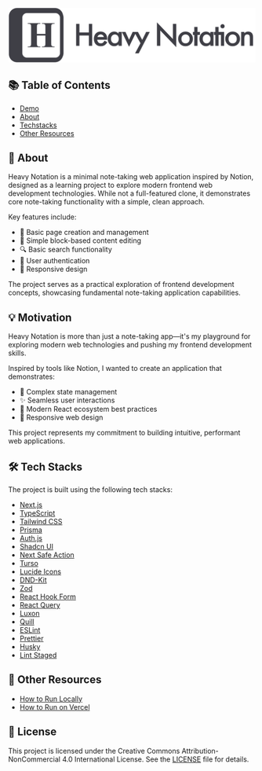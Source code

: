 ![Heavy Notation Logo](./docs/images/logo-text-heavy-notation.png)

## 📚 Table of Contents

- [Demo](https://heavynotation.vercel.app/)
- [About](#about)
- [Techstacks](#techstacks)
- [Other Resources](#other-resources)

## 🚀 About

Heavy Notation is a minimal note-taking web application inspired by Notion, designed as a learning project to explore modern frontend web development technologies. While not a full-featured clone, it demonstrates core note-taking functionality with a simple, clean approach.

Key features include:
- 📝 Basic page creation and management
- 🧩 Simple block-based content editing
- 🔍 Basic search functionality
- 🔐 User authentication
- 📱 Responsive design

The project serves as a practical exploration of frontend development concepts, showcasing fundamental note-taking application capabilities.

## 💡 Motivation

Heavy Notation is more than just a note-taking app—it's my playground for exploring modern web technologies and pushing my frontend development skills.

Inspired by tools like Notion, I wanted to create an application that demonstrates:
- 🧩 Complex state management
- ✨ Seamless user interactions
- 🚀 Modern React ecosystem best practices
- 📱 Responsive web design

This project represents my commitment to building intuitive, performant web applications.

## 🛠️ Tech Stacks

The project is built using the following tech stacks:

- [Next.js](https://nextjs.org)
- [TypeScript](https://www.typescriptlang.org)
- [Tailwind CSS](https://tailwindcss.com)
- [Prisma](https://www.prisma.io)
- [Auth.js](https://authjs.dev)
- [Shadcn UI](https://ui.shadcn.com)
- [Next Safe Action](https://next-safe-action.dev)
- [Turso](https://turso.tech)
- [Lucide Icons](https://lucide.dev)
- [DND-Kit](https://dndkit.com)
- [Zod](https://zod.dev)
- [React Hook Form](https://react-hook-form.com)
- [React Query](https://tanstack.com/query/latest)
- [Luxon](https://moment.github.io/luxon)
- [Quill](https://quilljs.com)
- [ESLint](https://eslint.org)
- [Prettier](https://prettier.io)
- [Husky](https://typicode.github.io/husky)
- [Lint Staged](https://github.com/okonet/lint-staged)

## 🌟 Other Resources

- [How to Run Locally](./docs/how-to-run-locally.md)
- [How to Run on Vercel](./docs/how-to-run-on-vercel.md)

## 📝 License

This project is licensed under the Creative Commons Attribution-NonCommercial 4.0 International License. See the [LICENSE](./LICENSE) file for details.
